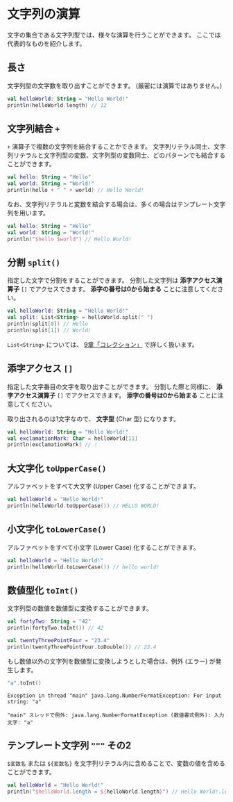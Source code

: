 # 文字列の演算
文字の集合である文字列型では、様々な演算を行うことができます。
ここでは代表的なものを紹介します。

## 長さ
文字列型の文字数を取り出すことができます。 (厳密には演算ではありません。)

```kotlin
val helloWorld: String = "Hello World!"
println(helloWorld.length) // 12
```

## 文字列結合 `+`
`+` 演算子で複数の文字列を結合することかできます。
文字列リテラル同士、文字列リテラルと文字列型の変数、文字列型の変数同士、どのパターンでも結合することができます。

```kotlin
val hello: String = "Hello"
val world: String = "World!"
println(hello + " " + world) // Hello World!
```

なお、文字列リテラルと変数を結合する場合は、多くの場合はテンプレート文字列を用います。

```kotlin
val hello: String = "Hello"
val world: String = "World!"
println("$hello $world") // Hello World!
```

## 分割 `split()`
指定した文字で分割をすることができます。
分割した文字列は **添字アクセス演算子** `[]` でアクセスできます。
**添字の番号は0から始まる** ことに注意してください。

```kotlin
val helloWorld: String = "Hello World!"
val split: List<String> = helloWorld.split(" ")
println(split[0]) // Hello
println(split[1]) // World!
```

`List<String>` については、 [9章「コレクション」](../chapter09/chapter09.md) で詳しく扱います。

## 添字アクセス `[]`
指定した文字番目の文字を取り出すことができます。
分割した際と同様に、 **添字アクセス演算子** `[]` でアクセスできます。
**添字の番号は0から始まる** ことに注意してください。

取り出されるのは1文字なので、 **文字型** (Char 型) になります。

```kotlin
val helloWorld: String = "Hello World!"
val exclamationMark: Char = helloWorld[11]
println(exclamationMark) // !
```

## 大文字化 `toUpperCase()`
アルファベットをすべて大文字 (Upper Case) 化することができます。

```kotlin
val helloWorld = "Hello World!"
println(helloWorld.toUpperCase()) // HELLO WORLD!
```

## 小文字化 `toLowerCase()`
アルファベットをすべて小文字 (Lower Case) 化することができます。

```kotlin
val helloWorld = "Hello World!"
println(helloWorld.toLowerCase()) // hello world!
```

## 数値型化 `toInt()`
文字列型の数値を数値型に変換することができます。

```kotlin
val fortyTwo: String = "42"
println(fortyTwo.toInt()) // 42

val twentyThreePointFour = "23.4"
println(twentyThreePointFour.toDouble()) // 23.4
```

もし数値以外の文字列を数値型に変換しようとした場合は、例外 (エラー) が発生します。

```kotlin
"a".toInt()
```
```
Exception in thread "main" java.lang.NumberFormatException: For input string: "a"

"main" スレッドで例外: java.lang.NumberFormatException (数値書式例外): 入力文字: "a"
```

## テンプレート文字列 `"""` その2
`$変数名` または `${変数名}` を文字列リテラル内に含めることで、変数の値を含めることができます。

```kotlin
val helloWorld = "Hello World!"
println("$helloWorld.length = ${helloWorld.length}") // Hello World!.length = 1
```
